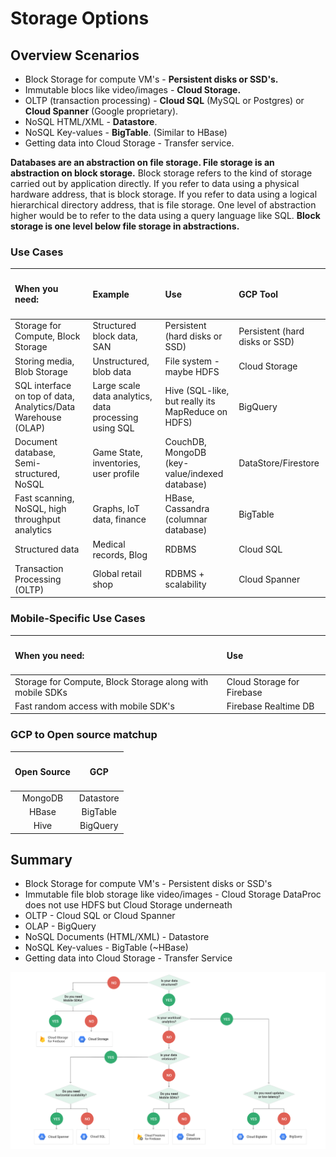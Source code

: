  # Storage Options
 
 ## Overview Scenarios

 - Block Storage for compute VM's - **Persistent disks or SSD's.**
 - Immutable blocs like video/images - **Cloud Storage.**
 - OLTP (transaction processing) - **Cloud SQL** (MySQL or Postgres) or **Cloud Spanner** (Google proprietary).
 - NoSQL HTML/XML - **Datastore**.
 - NoSQL Key-values - **BigTable**. (Similar to HBase)
 - Getting data into Cloud Storage - Transfer service.

 


**Databases are an abstraction on file storage. File storage is an abstraction on block storage.** Block storage refers to the kind of storage carried out by application directly. If you refer to data using a physical hardware address, that is block storage. If you refer to data using a logical hierarchical directory address, that is file storage. One level of abstraction higher would be to refer to the data using a query language like SQL.
**Block storage is one level below file storage in abstractions.**


### Use Cases

| <h4>When you need: </h4>|<h4>Example</h4>| <h4>Use</h4> |<h4>GCP Tool</h4>|
|:-------------------------------|:-------|:-----------------|:----------------------|
| Storage for Compute, Block Storage | Structured block data, SAN| Persistent (hard disks or SSD) | Persistent (hard disks or SSD) | 
| Storing media, Blob Storage |Unstructured, blob data | File system - maybe HDFS | Cloud Storage |
| SQL interface on top of data, Analytics/Data Warehouse (OLAP)  |Large scale data analytics, data processing using SQL| Hive (SQL-like, but really its MapReduce on HDFS) | BigQuery |
| Document database, Semi-structured, NoSQL | Game State, inventories, user profile | CouchDB, MongoDB (key-value/indexed database) | DataStore/Firestore | 
| Fast scanning, NoSQL, high throughput analytics |Graphs, IoT data, finance | HBase, Cassandra (columnar database) | BigTable | 
| Structured data | Medical records, Blog| RDBMS | Cloud SQL | 
| Transaction Processing (OLTP) | Global retail shop | RDBMS + scalability |  Cloud Spanner | 



### Mobile-Specific Use Cases

| <h4>When you need: </h4>| <h4>Use</h4> |
|:-------------------------------|:-----------------| 
| Storage for Compute, Block Storage along with mobile SDKs | Cloud Storage for Firebase | 
| Fast random access with mobile SDK's | Firebase Realtime DB | 


### GCP to Open source matchup

|<h4>Open Source</h4>| <h4>GCP</h4>|
|:--------------------------:|:-------------:|
|MongoDB| Datastore|
|HBase|BigTable|
|Hive|BigQuery|

## Summary

- Block Storage for compute VM's  - Persistent disks or SSD's
- Immutable file blob storage like video/images - Cloud Storage DataProc does not use HDFS but Cloud Storage underneath  
- OLTP - Cloud SQL or Cloud Spanner
- OLAP - BigQuery
- NoSQL Documents (HTML/XML) - Datastore
- NoSQL Key-values - BigTable (~HBase)
- Getting data into Cloud Storage - Transfer Service


![storage_options.svg](attachments/3hf75ape.svg)